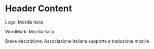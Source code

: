 # Header Content

Logo: Mozilla Italia

WordMark: Mozilla Italia

Breve descrizione: Associazione Italiana supporto e traduzione mozilla
